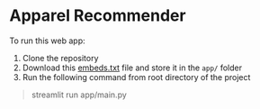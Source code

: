 # Apparel Recommender

To run this web app:

1. Clone the repository
2. Download this [embeds.txt]() file and store it in the `app/` folder 
3. Run the following command from root directory of the project

> streamlit run app/main.py